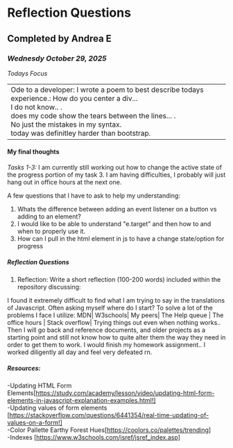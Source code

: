 # Reflection Questions
## Completed by Andrea E 
### *Wednesdy October 29, 2025*

*Todays Focus*

<table><tr><td> Ode to a developer:
I wrote a poem to best describe todays experience.:
How do you center a div...<br>
I do not know.. .<br>
does my code show the tears between the lines... .<br>
No just the mistakes in my syntax.<br>
today was definitley harder than bootstrap.<br>
</td></tr></table> 


#### My final thoughts

*Tasks 1-3:*
I am currently still working out how to change the active state of the progress portion of my task 3. I am having difficulties, I probably will just hang out in office hours at the next one.

A few questions that I have to ask to help my understanding:

1. Whats the difference between adding an event listener on a button vs adding to an element?
2. I would like to be able to understand "e.target" and then how to and when to properly use it.
3. How can I pull in the html element in js to have a change state/option for progress

##### Reflection Questions

1. Reflection: Write a short reflection (100-200 words) included within the repository discussing:

I found it extremely difficult to find what I am trying to say in the translations of Javascript. Often asking myself where do I start? 
To solve a lot of the problems I face I utilize:
MDN| W3schools| My peers| The Help queue | The office hours | Stack overflow| Trying things out even when nothing works.. Then I will go back and reference documents, and older projects as a starting point and still not know how to quite alter them the way they need in order to get them to work.  I would finish my homework assignment.. I worked diligently all day and feel very defeated rn. 


##### Resources:
-Updating HTML Form Elements[https://study.com/academy/lesson/video/updating-html-form-elements-in-javascript-explanation-examples.html!]<br>
-Updating values of form elements [https://stackoverflow.com/questions/6441354/real-time-updating-of-values-on-a-form!]<br>
-Color Pallette Earthy Forest Hues[https://coolors.co/palettes/trending]<br>
-Indexes [https://www.w3schools.com/jsref/jsref_index.asp]